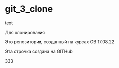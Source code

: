 # git_3_clone

text

Для клонирования

Это репозиторий, созданный на курсах GB 17.08.22

Эта строчка создана на GITHub

333
